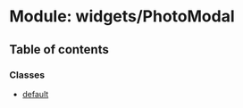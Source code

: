 # Module: widgets/PhotoModal

## Table of contents

### Classes

- [default](../wiki/widgets.PhotoModal.default)
